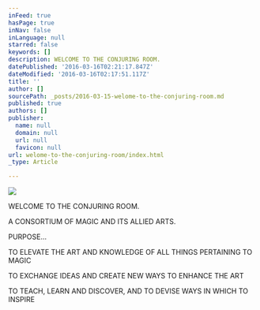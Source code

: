 ```yaml
---
inFeed: true
hasPage: true
inNav: false
inLanguage: null
starred: false
keywords: []
description: WELCOME TO THE CONJURING ROOM.
datePublished: '2016-03-16T02:21:17.847Z'
dateModified: '2016-03-16T02:17:51.117Z'
title: ''
author: []
sourcePath: _posts/2016-03-15-welome-to-the-conjuring-room.md
published: true
authors: []
publisher:
  name: null
  domain: null
  url: null
  favicon: null
url: welome-to-the-conjuring-room/index.html
_type: Article

---
```

![](https://the-grid-user-content.s3-us-west-2.amazonaws.com/c30eb45b-f9b7-4b38-bc1f-a59b5186f4f2.jpg)

WELCOME TO THE CONJURING ROOM.

A CONSORTIUM OF MAGIC AND ITS ALLIED ARTS.

PURPOSE... 

TO ELEVATE THE ART AND KNOWLEDGE OF ALL THINGS PERTAINING TO MAGIC

TO EXCHANGE IDEAS AND CREATE NEW WAYS TO ENHANCE THE ART

TO TEACH, LEARN AND DISCOVER,  AND TO DEVISE WAYS IN WHICH TO INSPIRE